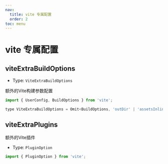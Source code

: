 ```yaml
---
nav:
  title: vite 专属配置
  order: 2
toc: menu
---
```

# vite 专属配置

## viteExtraBuildOptions

* Type: `ViteExtraBuildOptions`

额外的Vite构建参数配置

```js
import { UserConfig, BuildOptions } from 'vite';

type ViteExtraBuildOptions = Omit<BuildOptions, 'outDir' | 'assetsInlineLimit' | 'sourcemap' | 'assetsDir'>;
```

## viteExtraPlugins

额外的Vite插件

* Type: `PluginOption`

```js
import { PluginOption } from 'vite';
```